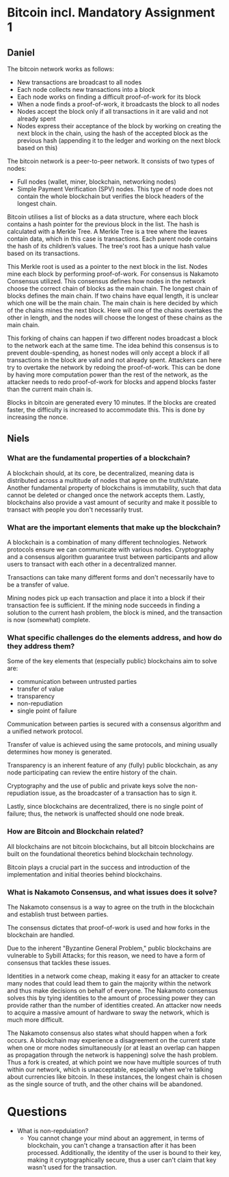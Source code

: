 # Bitcoin incl. Mandatory Assignment 1

## Daniel

The bitcoin network works as follows:
- New transactions are broadcast to all nodes
- Each node collects new transactions into a block
- Each node works on finding a difficult proof-of-work for its block
- When a node finds a proof-of-work, it broadcasts the block to all nodes
- Nodes accept the block only if all transactions in it are valid and not already spent
- Nodes express their acceptance of the block by working on creating the next block in the chain, using the hash of the accepted block as the previous hash (appending it to the ledger and working on the next block based on this)

The bitcoin network is a peer-to-peer network.
It consists of two types of nodes:
- Full nodes (wallet, miner, blockchain, networking nodes)
- Simple Payment Verification (SPV) nodes. This type of node does not contain the whole blockchain but verifies the block headers of the longest chain.

Bitcoin utilises a list of blocks as a data structure, where each block contains a hash pointer for the previous block in the list. The hash is calculated with a Merkle Tree. A Merkle Tree is a tree where the leaves contain data, which in this case is transactions. Each parent node contains the hash of its children’s values. The tree's root has a unique hash value based on its transactions. 

This Merkle root is used as a pointer to the next block in the list. Nodes mine each block by performing proof-of-work. For consensus is Nakamoto Consensus utilized. This consensus defines how nodes in the network choose the correct chain of blocks as the main chain. The longest chain of blocks defines the main chain. If two chains have equal length, it is unclear which one will be the main chain. The main chain is here decided by which of the chains mines the next block. Here will one of the chains overtakes the other in length, and the nodes will choose the longest of these chains as the main chain. 

This forking of chains can happen if two different nodes broadcast a block to the network each at the same time. The idea behind this consensus is to prevent double-spending, as honest nodes will only accept a block if all transactions in the block are valid and not already spent. Attackers can here try to overtake the network by redoing the proof-of-work. This can be done by having more computation power than the rest of the network, as the attacker needs to redo proof-of-work for blocks and append blocks faster than the current main chain is.

Blocks in bitcoin are generated every 10 minutes. If the blocks are created faster, the difficulty is increased to accommodate this. This is done by increasing the nonce.

## Niels

### What are the fundamental properties of a blockchain?

A blockchain should, at its core, be decentralized, meaning data is distributed across a multitude of nodes that agree on the truth/state. Another fundamental property of blockchains is immutability, such that data cannot be deleted or changed once the network accepts them. Lastly, blockchains also provide a vast amount of security and make it possible to transact with people you don't necessarily trust.

### What are the important elements that make up the blockchain?

A blockchain is a combination of many different technologies. Network protocols ensure we can communicate with various nodes. Cryptography and a consensus algorithm guarantee trust between participants and allow users to transact with each other in a decentralized manner. 

Transactions can take many different forms and don't necessarily have to be a transfer of value.

Mining nodes pick up each transaction and place it into a block if their transaction fee is sufficient. If the mining node succeeds in finding a solution to the current hash problem, the block is mined, and the transaction is now (somewhat) complete.

### What specific challenges do the elements address, and how do they address them?

Some of the key elements that (especially public) blockchains aim to solve are:
- communication between untrusted parties
- transfer of value
- transparency
- non-repudiation
- single point of failure

Communication between parties is secured with a consensus algorithm and a unified network protocol. 

Transfer of value is achieved using the same protocols, and mining usually determines how money is generated. 

Transparency is an inherent feature of any (fully) public blockchain, as any node participating can review the entire history of the chain.  

Cryptography and the use of public and private keys solve the non-repudiation issue, as the broadcaster of a transaction has to sign it.

Lastly, since blockchains are decentralized, there is no single point of failure; thus, the network is unaffected should one node break.

### How are Bitcoin and Blockchain related?

All blockchains are not bitcoin blockchains, but all bitcoin blockchains are built on the foundational theoretics behind blockchain technology. 

Bitcoin plays a crucial part in the success and introduction of the implementation and initial theories behind blockchains. 

### What is Nakamoto Consensus, and what issues does it solve?

The Nakamoto consensus is a way to agree on the truth in the blockchain and establish trust between parties. 

The consensus dictates that proof-of-work is used and how forks in the blockchain are handled. 

Due to the inherent "Byzantine General Problem," public blockchains are vulnerable to Sybill Attacks; for this reason, we need to have a form of consensus that tackles these issues.

Identities in a network come cheap, making it easy for an attacker to create many nodes that could lead them to gain the majority within the network and thus make decisions on behalf of everyone. The Nakamoto consensus solves this by tying identities to the amount of processing power they can provide rather than the number of identities created. An attacker now needs to acquire a massive amount of hardware to sway the network, which is much more difficult.
 
The Nakamoto consensus also states what should happen when a fork occurs. A blockchain may experience a disagreement on the current state when one or more nodes simultaneously (or at least an overlap can happen as propagation through the network is happening) solve the hash problem. Thus a fork is created, at which point we now have multiple sources of truth within our network, which is unacceptable, especially when we're talking about currencies like bitcoin. In these instances, the longest chain is chosen as the single source of truth, and the other chains will be abandoned.

# Questions

- What is non-repduiation?
  - You cannot change your mind about an aggrement, in terms of blockchain, you can't change a transaction after it has been processed. Additionally, the identity of the user is bound to their key, making it cryptographically secure, thus a user can't claim that key wasn't used for the transaction.